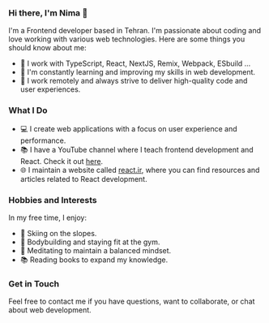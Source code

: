 ### Hi there, I'm Nima 👋

I'm a Frontend developer based in Tehran. I'm passionate about coding and love working with various web technologies. Here are some things you should know about me:

- 🔭 I work with TypeScript, React, NextJS, Remix, Webpack, ESbuild ...
- 🌱 I'm constantly learning and improving my skills in web development.
- 💼 I work remotely and always strive to deliver high-quality code and user experiences.

### What I Do

- 💻 I create web applications with a focus on user experience and performance.
- 📚 I have a YouTube channel where I teach frontend development and React. Check it out [here](https://www.youtube.com/@nima_arf).
- 🌐 I maintain a website called [react.ir](https://react.ir), where you can find resources and articles related to React development.

### Hobbies and Interests

In my free time, I enjoy:

- 🎿 Skiing on the slopes.
- 💪 Bodybuilding and staying fit at the gym.
- 🧘 Meditating to maintain a balanced mindset.
- 📚 Reading books to expand my knowledge.

### Get in Touch

Feel free to contact me if you have questions, want to collaborate, or chat about web development.

